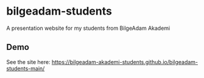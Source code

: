 # bilgeadam-students

A presentation website for my students from BilgeAdam Akademi

## Demo

See the site here: https://bilgeadam-akademi-students.github.io/bilgeadam-students-main/
